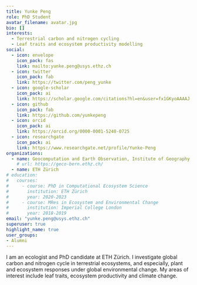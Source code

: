```yaml
---
title: Yunke Peng
role: PhD Student
avatar_filename: avatar.jpg
bio: []
interests:
  - Terrestrial carbon and nitrogen cycling
  - Leaf traits and ecosystem productivity modelling
social:
  - icon: envelope
    icon_pack: fas
    link: mailto:yunke.peng@usys.ethz.ch
  - icon: twitter
    icon_pack: fab
    link: https://twitter.com/peng_yunke
  - icon: google-scholar
    icon_pack: ai
    link: https://scholar.google.com/citations?hl=en&user=fx1GKyoAAAAJ
  - icon: github
    icon_pack: fab
    link: https://github.com/yunkepeng
  - icon: orcid
    icon_pack: ai
    link: https://orcid.org/0000-0001-5240-0725
  - icon: researchgate
    icon_pack: ai
    link: https://www.researchgate.net/profile/Yunke-Peng
organizations:
  - name: Geocomputation and Earth Observation, Institute of Geography, University of Bern
    # url: https://geco-bern.ethz.ch/
  - name: ETH Zürich
# education:
#   courses:
#     - course: PhD in Computational Ecosystem Science
#       institution: ETH Zürich 
#       year: 2020-2023
#     - course: MRes in Ecosystem and Environmental Change
#       institution: Imperial College London
#       year: 2018-2019
email: "yunke.peng@usys.ethz.ch"
superuser: true
highlight_name: true
user_groups:
- Alumni
---
```


I am an ecologist and PhD candidate at ETH Zürich. I investigate global carbon and nitrogen cycle in terrestrial ecosystems, and especially, plant and ecosystem responses under global environmental change. My areas of interest include leaf traits, ecosystem productivity and climate change.



<!-- {{< icon name="download" pack="fas" >}} Download my {{< staticref "files/cv.pdf" "newtab" >}}CV{{< /staticref >}}. -->
